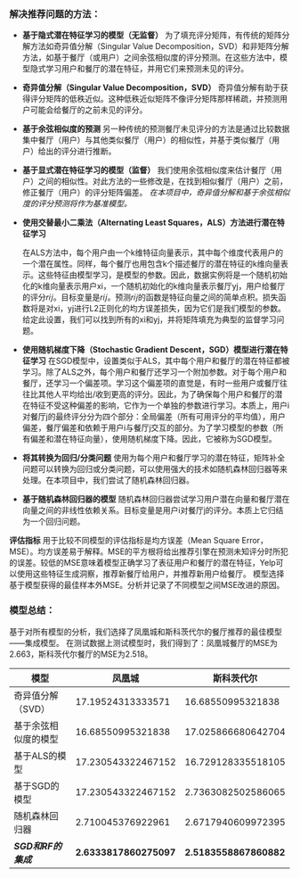 ### 解决推荐问题的方法：

  - **基于隐式潜在特征学习的模型（无监督）**
    为了填充评分矩阵，有传统的矩阵分解方法如奇异值分解（Singular Value Decomposition，SVD）和非矩阵分解方法，如基于餐厅（或用户）之间余弦相似度的评分预测。在这些方法中，模型隐式学习用户和餐厅的潜在特征，并用它们来预测未见的评分。

  - **奇异值分解（Singular Value Decomposition，SVD）**
    奇异值分解有助于获得评分矩阵的低秩近似。这种低秩近似矩阵不像评分矩阵那样稀疏，并预测用户可能会给餐厅的之前未见的评分。

  - **基于余弦相似度的预测**
    另一种传统的预测餐厅未见评分的方法是通过比较数据集中餐厅（用户）与其他类似餐厅（用户）的相似性，并基于类似餐厅（用户）给出的评分进行推断。

  - **基于显式潜在特征学习的模型（监督）**
    我们使用余弦相似度来估计餐厅（用户）之间的相似性。对此方法的一些修改是，在找到相似餐厅（用户）之前，修正餐厅（用户）的评分矩阵偏差。
     *在本项目中，奇异值分解和基于余弦相似度的评分预测将作为基准模型。*
  
  - **使用交替最小二乘法（Alternating Least Squares，ALS）方法进行潜在特征学习**
    
    在ALS方法中，每个用户由一个k维特征向量表示，其中每个维度代表用户的一个潜在属性。同样，每个餐厅也用包含k个描述餐厅的潜在特征的k维向量表示。这些特征由模型学习，是模型的参数。因此，数据实例将是一个随机初始化的k维向量表示用户xi，一个随机初始化的k维向量表示餐厅yj，用户给餐厅的评分𝑟𝑖𝑗。目标变量是𝑟𝑖𝑗。预测𝑟𝑖𝑗的函数是特征向量之间的简单点积。损失函数将是对xi，yj进行L2正则化的均方误差损失，因为它们是我们模型的参数。给定此设置，我们可以找到所有的xi和yj，并将矩阵填充为典型的监督学习问题。
    
  - **使用随机梯度下降（Stochastic Gradient Descent，SGD）模型进行潜在特征学习**
    在SGD模型中，设置类似于ALS，其中每个用户和餐厅的潜在特征都被学习。除了ALS之外，每个用户和餐厅还学习一个附加参数。对于每个用户和餐厅，还学习一个偏差项。学习这个偏差项的直觉是，有时一些用户或餐厅往往比其他人平均给出/收到更高的评分。因此，为了确保每个用户和餐厅的潜在特征不受这种偏差的影响，它作为一个单独的参数进行学习。本质上，用户i对餐厅j的最终评分分为四个部分：全局偏差（所有可用评分的平均值），用户偏差，餐厅偏差和依赖于用户i与餐厅j交互的部分。为了学习模型的参数（所有偏差和潜在特征向量），使用随机梯度下降。因此，它被称为SGD模型。

  - **将其转换为回归/分类问题**
    使用为每个用户和餐厅学习的潜在特征，矩阵补全问题可以转换为回归或分类问题，可以使用强大的技术如随机森林回归器等来处理。在本项目中，我们尝试了随机森林回归器。

  - **基于随机森林回归器的模型**
    随机森林回归器尝试学习用户潜在向量和餐厅潜在向量之间的非线性依赖关系。目标变量是用户i对餐厅j的评分。本质上它归结为一个回归问题。

  **评估指标**
  用于比较不同模型的评估指标是均方误差（Mean Square Error，MSE）。均方误差易于解释。MSE的平方根将给出推荐引擎在预测未知评分时所犯的误差。较低的MSE意味着模型正确学习了表征用户和餐厅的潜在特征，Yelp可以使用这些特征生成洞察，推荐新餐厅给用户，并推荐新用户给餐厅。
  模型选择基于模型获得的最佳样本外MSE。分析并记录了不同模型之间MSE改进的原因。

### 模型总结：

基于对所有模型的分析，我们选择了凤凰城和斯科茨代尔的餐厅推荐的最佳模型——集成模型。
在测试数据上测试模型时，我们得到了：凤凰城餐厅的MSE为2.663，斯科茨代尔餐厅的MSE为2.518。

| 模型                 | 凤凰城                 | 斯科茨代尔             |
| -------------------- | ---------------------- | ---------------------- |
| 奇异值分解（SVD）    | 17.19524313333571      | 16.68550995321838      |
| 基于余弦相似度的模型 | 16.68550995321838      | 17.025866680642704     |
| 基于ALS的模型        | 17.230543322467152     | 16.729128335518105     |
| 基于SGD的模型        | 17.230543322467152     | 2.7363082502586065     |
| 随机森林回归器       | 2.710045376922961      | 2.6717940609972395     |
| ***SGD和RF的集成***  | **2.6333817860275097** | **2.5183558867860882** |